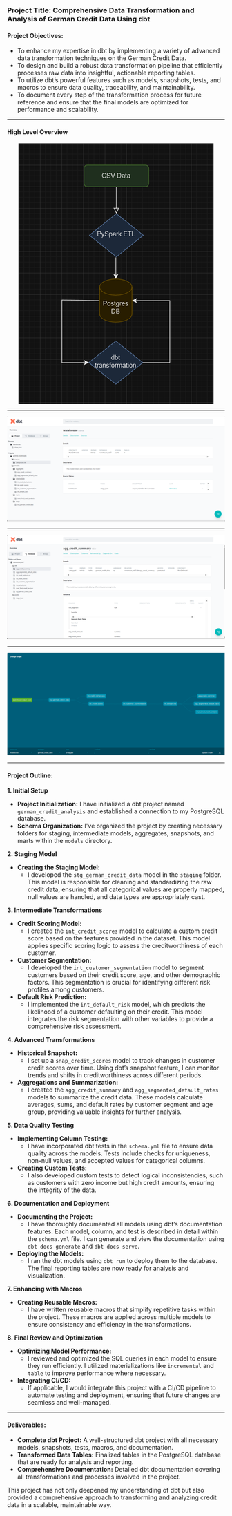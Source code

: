 ### **Project Title: Comprehensive Data Transformation and Analysis of German Credit Data Using dbt**

#### **Project Objectives:**
- To enhance my expertise in dbt by implementing a variety of advanced data transformation techniques on the German Credit Data.
- To design and build a robust data transformation pipeline that efficiently processes raw data into insightful, actionable reporting tables.
- To utilize dbt’s powerful features such as models, snapshots, tests, and macros to ensure data quality, traceability, and maintainability.
- To document every step of the transformation process for future reference and ensure that the final models are optimized for performance and scalability.

---
#### High Level Overview

<div style="display: flex; justify-content: center;">
    <img src="assets/overview.png" alt="High Level Overview">
</div>

---

![](assets/project_overview.png)

---

![](assets/database_overview.png)

---

![](assets/linear_graph.png)

---

#### **Project Outline:**

**1. Initial Setup**
   - **Project Initialization:** I have initialized a dbt project named `german_credit_analysis` and established a connection to my PostgreSQL database.
   - **Schema Organization:** I've organized the project by creating necessary folders for staging, intermediate models, aggregates, snapshots, and marts within the `models` directory.

**2. Staging Model**
   - **Creating the Staging Model:**
     - I developed the `stg_german_credit_data` model in the `staging` folder. This model is responsible for cleaning and standardizing the raw credit data, ensuring that all categorical values are properly mapped, null values are handled, and data types are appropriately cast.

**3. Intermediate Transformations**
   - **Credit Scoring Model:**
     - I created the `int_credit_scores` model to calculate a custom credit score based on the features provided in the dataset. This model applies specific scoring logic to assess the creditworthiness of each customer.
   - **Customer Segmentation:**
     - I developed the `int_customer_segmentation` model to segment customers based on their credit score, age, and other demographic factors. This segmentation is crucial for identifying different risk profiles among customers.
   - **Default Risk Prediction:**
     - I implemented the `int_default_risk` model, which predicts the likelihood of a customer defaulting on their credit. This model integrates the risk segmentation with other variables to provide a comprehensive risk assessment.

**4. Advanced Transformations**
   - **Historical Snapshot:**
     - I set up a `snap_credit_scores` model to track changes in customer credit scores over time. Using dbt’s snapshot feature, I can monitor trends and shifts in creditworthiness across different periods.
   - **Aggregations and Summarization:**
     - I created the `agg_credit_summary` and `agg_segmented_default_rates` models to summarize the credit data. These models calculate averages, sums, and default rates by customer segment and age group, providing valuable insights for further analysis.

**5. Data Quality Testing**
   - **Implementing Column Testing:**
     - I have incorporated dbt tests in the `schema.yml` file to ensure data quality across the models. Tests include checks for uniqueness, non-null values, and accepted values for categorical columns.
   - **Creating Custom Tests:**
     - I also developed custom tests to detect logical inconsistencies, such as customers with zero income but high credit amounts, ensuring the integrity of the data.

**6. Documentation and Deployment**
   - **Documenting the Project:**
     - I have thoroughly documented all models using dbt’s documentation features. Each model, column, and test is described in detail within the `schema.yml` file. I can generate and view the documentation using `dbt docs generate` and `dbt docs serve`.
   - **Deploying the Models:**
     - I ran the dbt models using `dbt run` to deploy them to the database. The final reporting tables are now ready for analysis and visualization.

**7. Enhancing with Macros**
   - **Creating Reusable Macros:**
     - I have written reusable macros that simplify repetitive tasks within the project. These macros are applied across multiple models to ensure consistency and efficiency in the transformations.

**8. Final Review and Optimization**
   - **Optimizing Model Performance:**
     - I reviewed and optimized the SQL queries in each model to ensure they run efficiently. I utilized materializations like `incremental` and `table` to improve performance where necessary.
   - **Integrating CI/CD:**
     - If applicable, I would integrate this project with a CI/CD pipeline to automate testing and deployment, ensuring that future changes are seamless and well-managed.

---

#### **Deliverables:**
- **Complete dbt Project:** A well-structured dbt project with all necessary models, snapshots, tests, macros, and documentation.
- **Transformed Data Tables:** Finalized tables in the PostgreSQL database that are ready for analysis and reporting.
- **Comprehensive Documentation:** Detailed dbt documentation covering all transformations and processes involved in the project.

This project has not only deepened my understanding of dbt but also provided a comprehensive approach to transforming and analyzing credit data in a scalable, maintainable way.